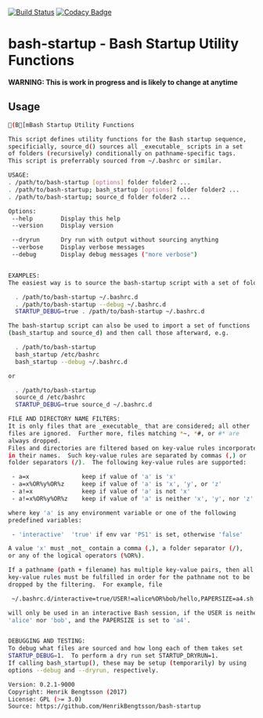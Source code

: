 [![Build Status](https://travis-ci.org/HenrikBengtsson/bash-startup.svg?branch=develop)](https://travis-ci.org/HenrikBengtsson/bash-startup)
[![Codacy Badge](https://api.codacy.com/project/badge/Grade/bed069f5d96b4e2ea2b3ab1a96b4b784)](https://www.codacy.com/app/HenrikBengtsson/bash-startup?utm_source=github.com&amp;utm_medium=referral&amp;utm_content=HenrikBengtsson/bash-startup&amp;utm_campaign=Badge_Grade)

# bash-startup - Bash Startup Utility Functions

**WARNING: This is work in progress and is likely to change at anytime**


## Usage
```sh
(B[mBash Startup Utility Functions

This script defines utility functions for the Bash startup sequence,
specificially, source_d() sources all _executable_ scripts in a set
of folders (recursively) conditionally on pathname-specific tags.
This script is preferrably sourced from ~/.bashrc or similar.

USAGE:
. /path/to/bash-startup [options] folder folder2 ...
. /path/to/bash-startup; bash_startup [options] folder folder2 ...
. /path/to/bash-startup; source_d folder folder2 ...

Options:
 --help        Display this help
 --version     Display version

 --dryrun      Dry run with output without sourcing anything
 --verbose     Display verbose messages
 --debug       Display debug messages ("more verbose")


EXAMPLES:
The easiest way is to source the bash-startup script with a set of folders:

  . /path/to/bash-startup ~/.bashrc.d
  . /path/to/bash-startup --debug ~/.bashrc.d
  STARTUP_DEBUG=true . /path/to/bash-startup ~/.bashrc.d

The bash-startup script can also be used to import a set of functions
(bash_startup and source_d) and then call those afterward, e.g.

  . /path/to/bash-startup
  bash_startup /etc/bashrc
  bash_startup --debug ~/.bashrc.d

or

  . /path/to/bash-startup
  source_d /etc/bashrc
  STARTUP_DEBUG=true source_d ~/.bashrc.d

FILE AND DIRECTORY NAME FILTERS:
It is only files that are _executable_ that are considered; all other
files are ignored.  Further more, files matching *~, *#, or #* are
always dropped.
Files and directories are filtered based on key-value rules incorporated
in their names.  Such key-value rules are separated by commas (,) or
folder separators (/).  The following key-value rules are supported:

 - a=x               keep if value of 'a' is 'x'
 - a=x%OR%y%OR%z     keep if value of 'a' is 'x', 'y', or 'z'
 - a!=x              keep if value of 'a' is not 'x'
 - a!=x%OR%y%OR%z    keep if value of 'a' is neither 'x', 'y', nor 'z'

where key 'a' is any environment variable or one of the following
predefined variables:

 - 'interactive'  'true' if env var 'PS1' is set, otherwise 'false'

A value 'x' must _not_ contain a comma (,), a folder separator (/),
or any of the logical operators (%OR%).

If a pathname (path + filename) has multiple key-value pairs, then all
key-value rules must be fulfilled in order for the pathname not to be 
dropped by the filtering.  For example, file

 ~/.bashrc.d/interactive=true/USER!=alice%OR%bob/hello,PAPERSIZE=a4.sh

will only be used in an interactive Bash session, if the USER is neither
'alice' nor 'bob', and the PAPERSIZE is set to 'a4'.


DEBUGGING AND TESTING:
To debug what files are sourced and how long each of them takes set
STARTUP_DEBUG=1.  To perform a dry run set STARTUP_DRYRUN=1.
If calling bash_startup(), these may be setup (temporarily) by using
options --debug and --dryrun, respectively.

Version: 0.2.1-9000
Copyright: Henrik Bengtsson (2017)
License: GPL (>= 3.0)
Source: https://github.com/HenrikBengtsson/bash-startup

```